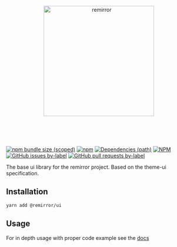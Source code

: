 <div align="center">
	<br />
	<div align="center">
		<img width="300" src="https://cdn.jsdelivr.net/gh/ifiokjr/remirror/support/assets/logo-icon.svg" alt="remirror" />
	</div>
    <br />
    <br />
    <br />
    <br />
</div>

[![npm bundle size (scoped)](https://img.shields.io/bundlephobia/minzip/@remirror/ui.svg?style=for-the-badge)](https://bundlephobia.com/result?p=@remirror/ui) [![npm](https://img.shields.io/npm/dm/@remirror/ui.svg?style=for-the-badge&logo=npm)](https://www.npmjs.com/package/@remirror/ui) [![Dependencies (path)](https://img.shields.io/david/ifiokjr/remirror.svg?logo=npm&path=@remirror%2Fui&style=for-the-badge)](https://github.com/ifiokjr/remirror/blob/master/@remirror/ui/package.json) [![NPM](https://img.shields.io/npm/l/@remirror/ui.svg?style=for-the-badge)](https://github.com/ifiokjr/remirror/blob/master/LICENSE) [![GitHub issues by-label](https://img.shields.io/github/issues/ifiokjr/remirror/@remirror/ui.svg?label=Open%20Issues&logo=github&style=for-the-badge)](https://github.com/ifiokjr/remirror/issues?utf8=%E2%9C%93&q=is%3Aissue+is%3Aopen+sort%3Aupdated-desc+label%3A%40remirror%2Fui) [![GitHub pull requests by-label](https://img.shields.io/github/issues-pr/ifiokjr/remirror/@remirror/ui.svg?label=Open%20Pull%20Requests&logo=github&style=for-the-badge)](https://github.com/ifiokjr/remirror/pulls?utf8=%E2%9C%93&q=is%3Apr+is%3Aopen+sort%3Aupdated-desc+label%3A%40remirror%2Fui)

The base ui library for the remirror project. Based on the theme-ui specification.

## Installation

```bash
yarn add @remirror/ui
```

## Usage

For in depth usage with proper code example see the [docs](https://docs.remirror.org)
